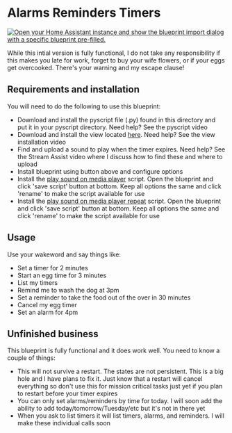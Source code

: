 # Alarms Reminders Timers

[![Open your Home Assistant instance and show the blueprint import dialog with a specific blueprint pre-filled.](https://my.home-assistant.io/badges/blueprint_import.svg)](https://my.home-assistant.io/redirect/blueprint_import/?blueprint_url=https%3A%2F%2Fraw.githubusercontent.com%2Fdinki%2FView-Assist%2Frefs%2Fheads%2Fviewassist-timers_release%2FView_Assist_custom_sentences%2FAlarms_Reminders_Timers%2Fblueprint-alarmsreminderstimers.yaml)

While this intial version is fully functional,  I do not take any responsibility if this makes you late for work, forget to buy your wife flowers, or if your eggs get overcooked.  There's your warning and my escape clause!

## Requirements and installation
You will need to do the following to use this blueprint:

* Download and install the pyscript file (.py) found in this directory and put it in your pyscript directory.  Need help?  See the pyscript video
* Download and install the view located [here](https://raw.githubusercontent.com/dinki/View-Assist/refs/heads/viewassist-timers_release/View%20Assist%20dashboard%20and%20views/views/alarm/alarm.yaml).  Need help?  See the view installation video
* Find and upload a sound to play when the timer expires.  Need help?  See the Stream Assist video where I discuss how to find these and where to upload
* Install blueprint using button above and configure options
* Install the [play sound on media player](https://github.com/dinki/View-Assist/tree/main/View_Assist_scripts/Play_Sound_on_Media_Player) script.  Open the blueprint and click 'save script' button at bottom.  Keep all options the same and click 'rename' to make the script available for use
* Install the [play sound on media player repeat](https://github.com/dinki/View-Assist/tree/main/View_Assist_scripts/Play_Sound_on_Media_Player_Repeat) script.  Open the blueprint and click 'save script' button at bottom.  Keep all options the same and click 'rename' to make the script available for use

## Usage

Use your wakeword and say things like:

* Set a timer for 2 minutes
* Start an egg time for 3 minutes
* List my timers
* Remind me to wash the dog at 3pm
* Set a reminder to take the food out of the over in 30 minutes
* Cancel my egg timer
* Set an alarm for 4pm

## Unfinished business

This blueprint is fully functional and it does work well.  You need to know a couple of things:

* This will not survive a restart.  The states are not persistent.  This is a big hole and I have plans to fix it.  Just know that a restart will cancel everything so don't use this for mission critical tasks just yet if you plan to restart before your timer expires
* You can only set alarms/reminders by time for today.  I will soon add the ability to add today/tomorrow/Tuesday/etc but it's not in there yet
* When you ask to list timers it will list timers, alarms, and reminders.  I will make these individual calls soon

 

